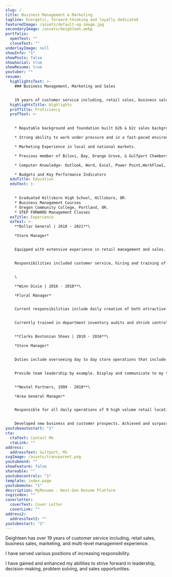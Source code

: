 ```yaml
---
slug: /
title: Business Management & Marketing
tagline: Energetic, forward-thinking and loyally dedicated
featuredImage: /assets/default-og-image.jpg
secondaryImage: /assets/deighleen.webp
portfolio:
  openText: ""
  closeText: ""
underlayImage: null
showInfo: "1"
showPosts: false
showSocial: true
showResume: true
youtuber: ""
resume:
  highlightsText: >-
    ### Business Management, Marketing and Sales


    19 years of customer service including, retail sales, business sales, marketing, and multi-level management experience. I have served various positions of increasing responsibility. I have gained and enhanced my abilities to strive forward in leadership, decision-making, problem solving, and sales opportunities.
  highlightsTitle: Highlights
  profTitle: Proficiency
  profText: >-
    

    * Reputable background and foundation built b2b & b2c sales background.

    * Strong ability to work under pressure and in a fast-paced environment.

    * Marketing Experience in local and national markets.

    * Previous member of Biloxi, Bay, Orange Grove, & Gulfport Chambers. Civic Leader 2005.

    * Computer Knowledge- Outlook, Word, Excel, Power Point,WorkFlow1, IQ Matrix, Sta!Works, ADP, and M.A.X. (Payroll & Scheduling).

    * Budgets and Key Performance Indicators
  eduTitle: Education
  eduText: |-
    

    * Graduated Hillsboro High School, Hillsboro, OR.
    * Business Management Courses
    * Oregon Community College, Portland, OR.
    * STEP FORWARD Management Classes
  exTitle: Experience
  exText: >-
    **Dollar General | 2018 - 2021**\

    *Store Manager*


    Equipped with extensive experience in retail management and sales. Employs excellent leadership skills and multi-tasking strengths. Well versed in all aspects of running a high-end store, including opening and closing procedures, banking, merchandising and recruiting. 


    Responsibilities included customer service, hiring and training of sta!, opening/closing of store, cash and shrink management, P&L management, sales growth, vendor relations, ad sets, planner sets, and POG sets.


    \

    **Winn Dixie | 2016 - 2018**\

    *Floral Manager*


    Current responsibilities include daily creation of both attractive and profitable arrangements. Support given to General Manager with strong communication skills and strategic product merchandising.


    Currently trained in department inventory audits and shrink control using T.P.R methods. Other daily tasks include pricing accuracy, web and vendor ordering and knowledge of produce department procedures and expectations.


    **Clarks Bostonian Shoes | 2010 - 2016**\

    *Store Manager*


    Duties include overseeing day to day store operations that include, hiring, and coaching, analyzing sales, setting store goals, and achieving sales budgets.


    Provide team leadership by example. Display and communicate to my team, “World Class Service,” at all times to every guest, every day. Identify, prioritize, and delegate workloads. Ensure that all daily, weekly, and monthly store reports are met at deadline.


    **Nextel Partners, 1999 - 2010**\

    *Area General Manager*


    Responsible for all daily operations of 9 high volume retail locations & B2B Sales Team. Trained retail associates and business sales consultants. 


    Developed new business and customer prospects. Achieved and surpassed sales goals with Retail locations and with B2B customers for 6 consecutive years.
youtubeautostart: "1"
cta:
  ctaText: Contact Me
  ctaLink: ""
address:
  addressText: Gulfport, MS
svgImage: /assets/transparent.png
youtubeend: ""
showFeature: false
shareable: ""
youtubecontrols: "1"
template: index-page
youtubemute: "1"
description: MyResume - Next-Gen Resume Platform
svgzindex: ""
coverletter:
  coverText: Cover Letter
  coverLink: ""
address2:
  addressText2: ""
youtubestart: "1"
---
```

Deighleen has over 19 years of customer service including, retail sales, business sales, marketing, and multi-level management experience.

I have served various positions of increasing responsibility.

I have gained and enhanced my abilities to strive forward in leadership, decision-making, problem solving, and sales opportunities.